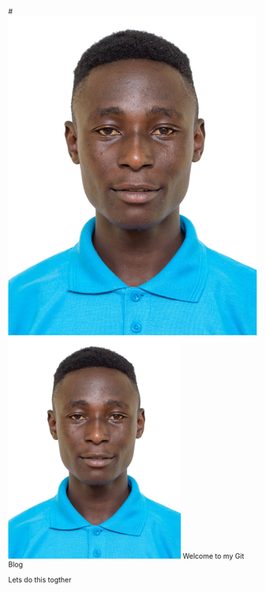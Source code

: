 #![Profile](image.jpg)
 <img src="image.jpg" width="350" alt="Profile Image">
Welcome to my Git Blog

Lets do this togther
